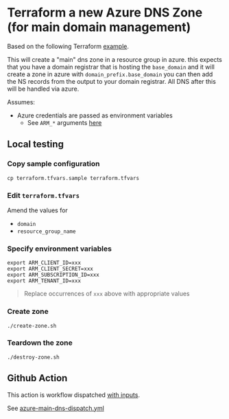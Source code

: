 # Terraform a new Azure DNS Zone (for main domain management)

Based on the following Terraform [example](https://registry.terraform.io/providers/hashicorp/azurerm/latest/docs/resources/dns_zone#example-usage).


This will create a "main" dns zone in a resource group in azure. this expects that you have a domain registrar that is hosting the `base_domain` and it will create a zone in azure with `domain_prefix.base_domain` you can then add the NS records from the output to your domain registrar. All DNS after this will be handled via azure.

Assumes:

* Azure credentials are passed as environment variables
  * See `ARM_*` arguments [here](https://registry.terraform.io/providers/hashicorp/azurerm/latest/docs#argument-reference)


## Local testing

### Copy sample configuration

```
cp terraform.tfvars.sample terraform.tfvars
```

### Edit `terraform.tfvars`

Amend the values for

* `domain`
* `resource_group_name`

### Specify environment variables

```
export ARM_CLIENT_ID=xxx
export ARM_CLIENT_SECRET=xxx
export ARM_SUBSCRIPTION_ID=xxx
export ARM_TENANT_ID=xxx
```
> Replace occurrences of `xxx` above with appropriate values

### Create zone

```
./create-zone.sh
```

### Teardown the zone

```
./destroy-zone.sh
```


## Github Action

This action is workflow dispatched [with inputs](https://docs.github.com/en/actions/using-workflows/workflow-syntax-for-github-actions#onworkflow_dispatchinputs).

See [azure-main-dns-dispatch.yml](../../../.github/workflows/azure-main-dns-dispatch.yml)

